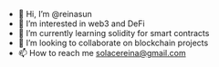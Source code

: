 - 👋 Hi, I’m @reinasun
- 👀 I’m interested in web3 and DeFi
- 🌱 I’m currently learning solidity for smart contracts
- 💞️ I’m looking to collaborate on blockchain projects
- 📫 How to reach me solacereina@gmail.com

<!---
reinasun/reinasun is a ✨ special ✨ repository because its `README.md` (this file) appears on your GitHub profile.
You can click the Preview link to take a look at your changes.
--->
